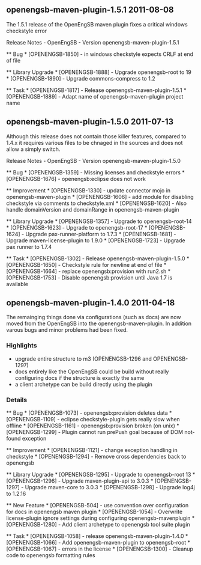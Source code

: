 openengsb-maven-plugin-1.5.1 2011-08-08
--------------------------------------------

The 1.5.1 release of the OpenEngSB maven plugin fixes a critical windows checkstyle error

Release Notes - OpenEngSB - Version openengsb-maven-plugin-1.5.1

** Bug
    * [OPENENGSB-1850] - in windows checkstyle expects CRLF at end of file

** Library Upgrade
    * [OPENENGSB-1888] - Upgrade openengsb-root to 19
    * [OPENENGSB-1890] - Upgrade commons-compress to 1.2

** Task
    * [OPENENGSB-1817] - Release openengsb-maven-plugin-1.5.1
    * [OPENENGSB-1889] - Adapt name of openengsb-maven-plugin project name


openengsb-maven-plugin-1.5.0 2011-07-13
--------------------------------------------

Although this release does not contain those killer features, compared to 1.4.x it requires various files to be chnaged 
in the sources and does not allow a simply switch.

Release Notes - OpenEngSB - Version openengsb-maven-plugin-1.5.0

** Bug
    * [OPENENGSB-1359] - Missing licenses and checkstyle errors
    * [OPENENGSB-1676] - openengsb:eclipse does not work

** Improvement
    * [OPENENGSB-1330] - update connector mojo in openengsb-maven-plugin 
    * [OPENENGSB-1606] - add module for disabling checkstyle via comments to checkstyle.xml
    * [OPENENGSB-1620] - Also handle domainVersion and domainRange in openengsb-maven-plugin

** Library Upgrade
    * [OPENENGSB-1357] - Upgrade to openengsb-root-14
    * [OPENENGSB-1623] - Upgrade to openengsb-root-17
    * [OPENENGSB-1624] - Upgrade pax-runner-platform to 1.7.3
    * [OPENENGSB-1681] - Upgrade maven-license-plugin to 1.9.0
    * [OPENENGSB-1723] - Upgrade pax runner to 1.7.4

** Task
    * [OPENENGSB-1302] - Release openengsb-maven-plugin-1.5.0
    * [OPENENGSB-1650] - Checkstyle rule for newline at end of file
    * [OPENENGSB-1664] - replace openengsb:provision with run2.sh
    * [OPENENGSB-1753] - Disable openengsb:provision until Java 1.7 is available


openengsb-maven-plugin-1.4.0 2011-04-18
--------------------------------------------

The remainging things done via configurations (such as docs) are now moved from the OpenEngSB into the openengsb-maven-plugin.
In addition varous bugs and minor problems had been fixed.

### Highlights
  * upgrade entire structure to m3 (OPENENGSB-1296 and OPENENGSB-1297)
  * docs entirely like the OpenEngSB could be build without really configuring docs if the structure is exactly the same
  * a client archetype can be build directly using the plugin

### Details
** Bug
    * [OPENENGSB-1073] - openengsb:provision deletes data
    * [OPENENGSB-1109] - eclipse checkstyle-plugin gets really slow when offline
    * [OPENENGSB-1161] - openengsb:provision broken (on unix)
    * [OPENENGSB-1299] - Plugin cannot run prePush goal because of DOM not-found exception

** Improvement
    * [OPENENGSB-1121] - change exception handling in checkstyle
    * [OPENENGSB-1294] - Remove cross dependencies back to openengsb

** Library Upgrade
    * [OPENENGSB-1295] - Upgrade to openengsb-root 13
    * [OPENENGSB-1296] - Upgrade maven-plugin-api to 3.0.3
    * [OPENENGSB-1297] - Upgrade maven-core to 3.0.3
    * [OPENENGSB-1298] - Upgrade log4j to 1.2.16

** New Feature
    * [OPENENGSB-504] - use convention over configuration for docs in openengsb maven plugin
    * [OPENENGSB-1054] - Overwrite license-plugin ignore settings during configuring openengsb-mavenplugin
    * [OPENENGSB-1280] - Add client archetype to openengsb tool suite plugin

** Task
    * [OPENENGSB-1058] - release openengsb-maven-plugin-1.4.0
    * [OPENENGSB-1066] - Add openengsb-maven-plugin to openengsb-root
    * [OPENENGSB-1067] - errors in the license
    * [OPENENGSB-1300] - Cleanup code to openengsb formatting rules

